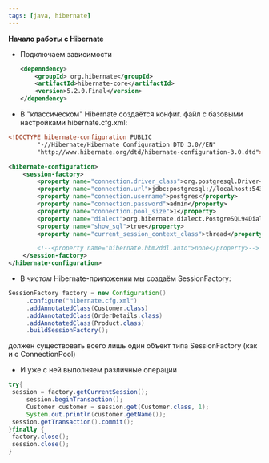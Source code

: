 ```yaml
---
tags: [java, hibernate]
---
```


**Начало работы с Hibernate**

-   Подключаем зависимости
    
    ```xml
    <depenndency>
    	<groupId> org.hibernate</groupId>
    	<artifactId>hibernate-core</artifactId>
    	<version>5.2.0.Final</version>
    </dependency>
    ```
    
-   В "классическом" Hibernate создаётся конфиг. файл с базовыми настройками hibernate.cfg.xml:
    

```xml
<!DOCTYPE hibernate-configuration PUBLIC
        "-//Hibernate/Hibernate Configuration DTD 3.0//EN"
        "http://www.hibernate.org/dtd/hibernate-configuration-3.0.dtd">

<hibernate-configuration>
    <session-factory>
        <property name="connection.driver_class">org.postgresql.Driver</property>
        <property name="connection.url">jdbc:postgresql://localhost:5432/postgres</property>
        <property name="connection.username">postgres</property>
        <property name="connection.password">admin</property>
	    <property name="connection.pool_size">1</property>
        <property name="dialect">org.hibernate.dialect.PostgreSQL94Dialect</property>
        <property name="show_sql">true</property>
        <property name="current_session_context_class">thread</property>

        <!--<property name="hibernate.hbm2ddl.auto">none</property>-->
    </session-factory>
</hibernate-configuration>
```

- В _чистом_ Hibernate-приложении мы создаём SessionFactory:

```java
SessionFactory factory = new Configuration()  
	 .configure("hibernate.cfg.xml")  
	 .addAnnotatedClass(Customer.class)  
	 .addAnnotatedClass(OrderDetails.class)  
	 .addAnnotatedClass(Product.class)  
	 .buildSessionFactory();
```
должен существовать всего лишь один объект типа SessionFactory (как и с ConnectionPool)

- И уже с ней выполняем различные операции
```java
try{  
 session = factory.getCurrentSession();  
	 session.beginTransaction();  
	 Customer customer = session.get(Customer.class, 1);  
	 System.out.println(customer.getName());  
 session.getTransaction().commit();  
}finally {  
 factory.close();  
 session.close();  
}
```